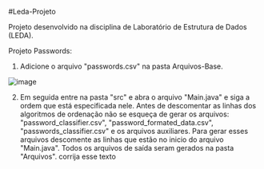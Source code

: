 #Leda-Projeto

Projeto desenvolvido na disciplina de Laboratório de Estrutura de Dados (LEDA).

  Projeto Passwords:

  1. Adicione o arquivo "passwords.csv" na pasta Arquivos-Base.
  
  
  ![image](https://user-images.githubusercontent.com/113855143/235431973-63f76420-e0fe-46ba-8ea9-cecbcf4dd82a.png)

  2. Em seguida entre na pasta "src" e abra o arquivo "Main.java" e siga a ordem que está especificada nele.
  Antes de descomentar as linhas dos algoritmos de ordenação não se esqueça de gerar os arquivos: "password_classifier.csv", "password_formated_data.csv", "passwords_classifier.csv" e os arquivos auxiliares. Para gerar esses arquivos descomente as linhas que estão no inicio do arquivo "Main.java".
  Todos os arquivos de saída seram gerados na pasta "Arquivos".       corrija esse texto